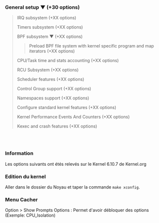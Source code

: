 ### General setup ▼ (+30 options)
 > IRQ subsystem (+XX options)
 > 
 > Timers subsystem (+XX options)
 > 
 > BPF subsystem ▼ (+XX options)
 > 
  >> Preload BPF file system with kernel specific program and map iterators (+XX options)
 >
 > CPU/Task time and stats accounting (+XX options)
 >
 > RCU Subsystem (+XX options)
 >
 > Scheduler features (+XX options)
 >
 > Control Group support (+XX options)
 >
 > Namespaces support (+XX options)
 >
 > Configure standard kernel features (+XX options)
 >
 > Kernel Performance Events And Counters (+XX options)
 >
 > Kexec and crash features (+XX options)

<br />

<br />

### Information
Les options suivants ont étés relevés sur le Kernel 6.10.7 de Kernel.org

### Edition du kernel
Aller dans le dossier du Noyau et taper la commande `make xconfig`.


### Menu Cacher
Option > Show Prompts Options : Permet d'avoir débloquer des options (Exemple: CPU_Isolation)

